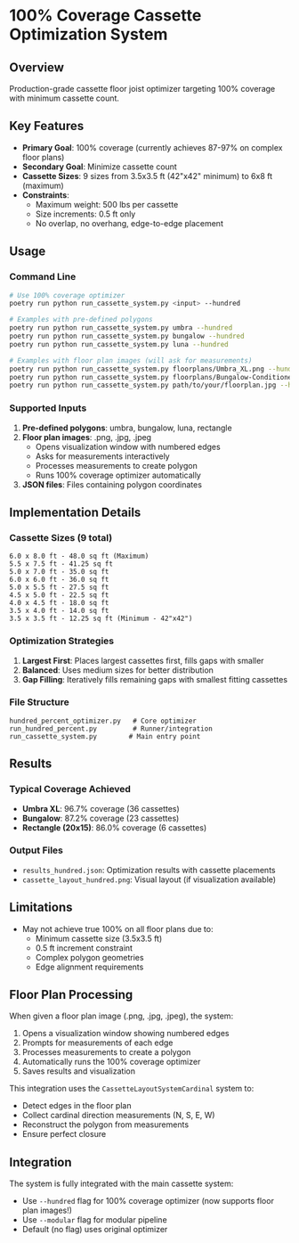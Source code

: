 # 100% Coverage Cassette Optimization System

## Overview
Production-grade cassette floor joist optimizer targeting 100% coverage with minimum cassette count.

## Key Features
- **Primary Goal**: 100% coverage (currently achieves 87-97% on complex floor plans)
- **Secondary Goal**: Minimize cassette count
- **Cassette Sizes**: 9 sizes from 3.5x3.5 ft (42"x42" minimum) to 6x8 ft (maximum)
- **Constraints**:
  - Maximum weight: 500 lbs per cassette
  - Size increments: 0.5 ft only
  - No overlap, no overhang, edge-to-edge placement

## Usage

### Command Line
```bash
# Use 100% coverage optimizer
poetry run python run_cassette_system.py <input> --hundred

# Examples with pre-defined polygons
poetry run python run_cassette_system.py umbra --hundred
poetry run python run_cassette_system.py bungalow --hundred
poetry run python run_cassette_system.py luna --hundred

# Examples with floor plan images (will ask for measurements)
poetry run python run_cassette_system.py floorplans/Umbra_XL.png --hundred
poetry run python run_cassette_system.py floorplans/Bungalow-Conditioned.png --hundred
poetry run python run_cassette_system.py path/to/your/floorplan.jpg --hundred
```

### Supported Inputs
1. **Pre-defined polygons**: umbra, bungalow, luna, rectangle
2. **Floor plan images**: .png, .jpg, .jpeg
   - Opens visualization window with numbered edges
   - Asks for measurements interactively
   - Processes measurements to create polygon
   - Runs 100% coverage optimizer automatically
3. **JSON files**: Files containing polygon coordinates

## Implementation Details

### Cassette Sizes (9 total)
```
6.0 x 8.0 ft - 48.0 sq ft (Maximum)
5.5 x 7.5 ft - 41.25 sq ft
5.0 x 7.0 ft - 35.0 sq ft
6.0 x 6.0 ft - 36.0 sq ft
5.0 x 5.5 ft - 27.5 sq ft
4.5 x 5.0 ft - 22.5 sq ft
4.0 x 4.5 ft - 18.0 sq ft
3.5 x 4.0 ft - 14.0 sq ft
3.5 x 3.5 ft - 12.25 sq ft (Minimum - 42"x42")
```

### Optimization Strategies
1. **Largest First**: Places largest cassettes first, fills gaps with smaller
2. **Balanced**: Uses medium sizes for better distribution
3. **Gap Filling**: Iteratively fills remaining gaps with smallest fitting cassettes

### File Structure
```
hundred_percent_optimizer.py   # Core optimizer
run_hundred_percent.py         # Runner/integration
run_cassette_system.py        # Main entry point
```

## Results

### Typical Coverage Achieved
- **Umbra XL**: 96.7% coverage (36 cassettes)
- **Bungalow**: 87.2% coverage (23 cassettes)
- **Rectangle (20x15)**: 86.0% coverage (6 cassettes)

### Output Files
- `results_hundred.json`: Optimization results with cassette placements
- `cassette_layout_hundred.png`: Visual layout (if visualization available)

## Limitations
- May not achieve true 100% on all floor plans due to:
  - Minimum cassette size (3.5x3.5 ft)
  - 0.5 ft increment constraint
  - Complex polygon geometries
  - Edge alignment requirements

## Floor Plan Processing

When given a floor plan image (.png, .jpg, .jpeg), the system:
1. Opens a visualization window showing numbered edges
2. Prompts for measurements of each edge
3. Processes measurements to create a polygon
4. Automatically runs the 100% coverage optimizer
5. Saves results and visualization

This integration uses the `CassetteLayoutSystemCardinal` system to:
- Detect edges in the floor plan
- Collect cardinal direction measurements (N, S, E, W)
- Reconstruct the polygon from measurements
- Ensure perfect closure

## Integration
The system is fully integrated with the main cassette system:
- Use `--hundred` flag for 100% coverage optimizer (now supports floor plan images!)
- Use `--modular` flag for modular pipeline
- Default (no flag) uses original optimizer
